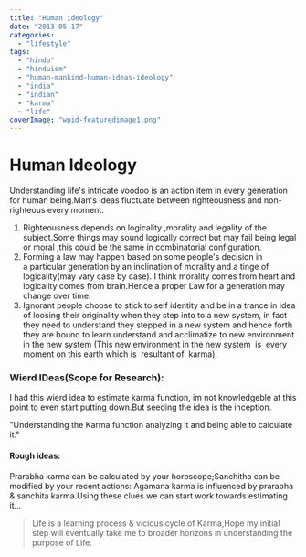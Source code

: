```yaml
---
title: "Human ideology"
date: "2013-05-17"
categories: 
  - "lifestyle"
tags: 
  - "hindu"
  - "hinduism"
  - "human-mankind-human-ideas-ideology"
  - "india"
  - "indian"
  - "karma"
  - "life"
coverImage: "wpid-featuredimage1.png"
---
```

# Human Ideology

Understanding life's intricate voodoo is an action item in every generation for human being.Man's ideas fluctuate between righteousness and non-righteous every moment.
1. Righteousness depends on logicality ,morality and legality of the subject.Some things may sound logically correct but may fail being legal or moral ,this could be the same in combinatorial configuration.
2. Forming a law may happen based on some people's decision in a particular generation by an inclination of morality and a tinge of logicality(may vary case by case). I think morality comes from heart and logicality comes from brain.Hence a proper Law for a generation may change over time.
3. Ignorant people choose to stick to self identity and be in a trance in idea of loosing their originality when they step into to a new system, in fact they need to understand they stepped in a new system and hence forth they are bound to learn understand and acclimatize to new environment in the new system (This new environment in the new system  is  every moment on this earth which is  resultant of  karma).

### Wierd IDeas(Scope for Research):

I had this wierd idea to estimate karma function, im not knowledgeble at this point to even start putting down.But seeding the idea is the inception.

"Understanding the Karma function analyzing it and being able to calculate it."

#### Rough ideas:  
Prarabha karma can be calculated by your horoscope;Sanchitha can be modified by your recent actions: Agamana karma is influenced by prarabha & sanchita karma.Using these clues we can start work towards estimating it...

> Life is a learning process & vicious cycle of Karma,Hope my initial step will eventually take me to broader horizons in understanding the purpose of Life.
